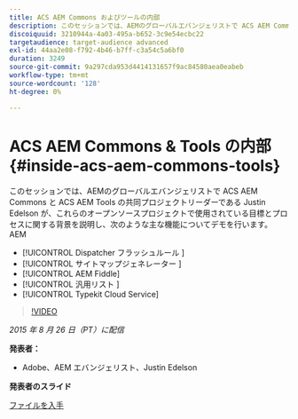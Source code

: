 ```yaml
---
title: ACS AEM Commons およびツールの内部
description: このセッションでは、AEMのグローバルエバンジェリストで ACS AEM Commons と ACS AEM AEM Tools の共同プロジェクトを率いる Justin Edelson が、これらのオープンソースプロジェクトで使用されている目標とプロセスに関する背景を説明し、主な機能をいくつかデモで紹介します。
discoiquuid: 3210944a-4a03-495a-b652-3c9e54ecbc22
targetaudience: target-audience advanced
exl-id: 44aa2e08-f792-4b46-b7ff-c3a54c5a6bf0
duration: 3249
source-git-commit: 9a297cda953d4414131657f9ac84580aea0eabeb
workflow-type: tm+mt
source-wordcount: '128'
ht-degree: 0%

---
```


# ACS AEM Commons &amp; Tools の内部{#inside-acs-aem-commons-tools}

このセッションでは、AEMのグローバルエバンジェリストで ACS AEM Commons と ACS AEM Tools の共同プロジェクトリーダーである Justin Edelson が、これらのオープンソースプロジェクトで使用されている目標とプロセスに関する背景を説明し、次のような主な機能についてデモを行います。AEM

* [!UICONTROL Dispatcher フラッシュルール ]
* [!UICONTROL  サイトマップジェネレーター ]
* [!UICONTROL AEM Fiddle]
* [!UICONTROL  汎用リスト ]
* [!UICONTROL Typekit Cloud Service]

>[!VIDEO](https://video.tv.adobe.com/v/19374/?quality=9)

*2015 年 8 月 26 日（PT）に配信*

**発表者：**

* Adobe、AEM エバンジェリスト、Justin Edelson

**発表者のスライド**

[ファイルを入手](assets/08262015-commons-and-tools.pptx)
<!--
[Get back to the Overview](https://helpx.adobe.com/experience-manager/kt/eseminars/gems/aem-index.html)
-->
